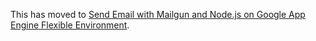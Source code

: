 This has moved to [Send Email with Mailgun and Node.js on Google App Engine Flexible Environment](https://cloud.google.com/community/tutorials/send-email-with-mailgun-and-nodejs-on-google-app-engine).
